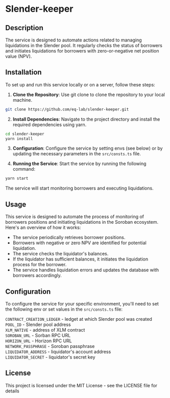 # Slender-keeper
## Description
The service is designed to automate actions related to managing liquidations in the Slender pool. It regularly checks the status of borrowers and initiates liquidations for borrowers with zero-or-negative net position value (NPV).
## Installation
To set up and run this service locally or on a server, follow these steps:

1. **Clone the Repository**: Use git clone to clone the repository to your local machine.
```bash
git clone https://github.com/eq-lab/slender-keeper.git
```
2. **Install Dependencies**: Navigate to the project directory and install the required dependencies using yarn.
```bash
cd slender-keeper
yarn install
```
3. **Configuration**: Configure the service by setting envs (see below) or by updating the necessary parameters in the `src/consts.ts` file.

4. **Running the Service**: Start the service by running the following command:
```bash
yarn start
```
The service will start monitoring borrowers and executing liquidations.

## Usage
This service is designed to automate the process of monitoring of borrowers positions and initiating liquidations in the Soroban ecosystem. Here's an overview of how it works:
- The service periodically retrieves borrower positions.
- Borrowers with negative or zero NPV are identified for potential liquidation.
- The service checks the liquidator's balances.
- If the liquidator has sufficient balances, it initiates the liquidation process for the borrower.
- The service handles liquidation errors and updates the database with borrowers accordingly.
## Configuration
To configure the service for your specific environment, you'll need to set the following env or set values in the `src/consts.ts` file:

`CONTRACT_CREATION_LEDGER` - ledget at which Slender pool was created\
`POOL_ID` - Slender pool address\
`XLM_NATIVE` - address of XLM contract\
`SOROBAN_URL` - Sorban RPC URL\
`HORIZON_URL` - Horizon RPC URL\
`NETWORK_PASSPHRASE` - Soroban passphrase\
`LIQUIDATOR_ADDRESS` - liquidator's account address\
`LIQUIDATOR_SECRET` - liquidator's secret key

## License
This project is licensed under the MIT License - see the LICENSE file for details